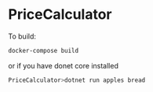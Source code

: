 # PriceCalculator

To build:

```bash
docker-compose build 
```

or if you have donet core installed
```bash
PriceCalculator>dotnet run apples bread
```



